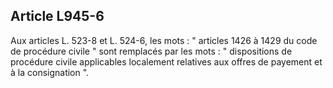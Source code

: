 Article L945-6
----
Aux articles L. 523-8 et L. 524-6, les mots : " articles 1426 à 1429 du code de
procédure civile " sont remplacés par les mots : " dispositions de procédure
civile applicables localement relatives aux offres de payement et à la
consignation ".
